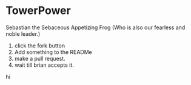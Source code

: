 # TowerPower
Sebastian the Sebaceous Appetizing Frog (Who is also our fearless and noble leader.)

1. click the fork button
2. Add something to the READMe
3. make a pull request. 
4. wait till brian accepts it.


hi
